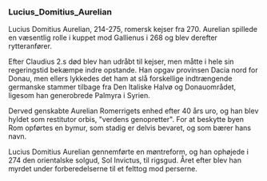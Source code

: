 ### Lucius_Domitius_Aurelian


Lucius Domitius Aurelian, 214-275, romersk kejser fra 270. Aurelian spillede en væsentlig rolle i kuppet mod Gallienus i 268 og blev derefter rytteranfører.

Efter Claudius 2.s død blev han udråbt til kejser, men måtte i hele sin regeringstid bekæmpe indre opstande. Han opgav provinsen Dacia nord for Donau, men ellers lykkedes det ham at slå forskellige indtrængende germanske stammer tilbage fra Den Italiske Halvø og Donauområdet, ligesom han generobrede Palmyra i Syrien.

Derved genskabte Aurelian Romerrigets enhed efter 40 års uro, og han blev hyldet som restitutor orbis, "verdens genopretter". For at beskytte byen Rom opførtes en bymur, som stadig er delvis bevaret, og som bærer hans navn.

Lucius Domitius Aurelian gennemførte en møntreform, og han ophøjede i 274 den orientalske solgud, Sol Invictus, til rigsgud. Året efter blev han myrdet under forberedelserne til et felttog mod perserne.